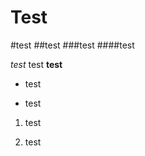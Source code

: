 Test
===========

#test
##test
###test
####test

_test_ test __test__

+ test

* test

1. test

2. test